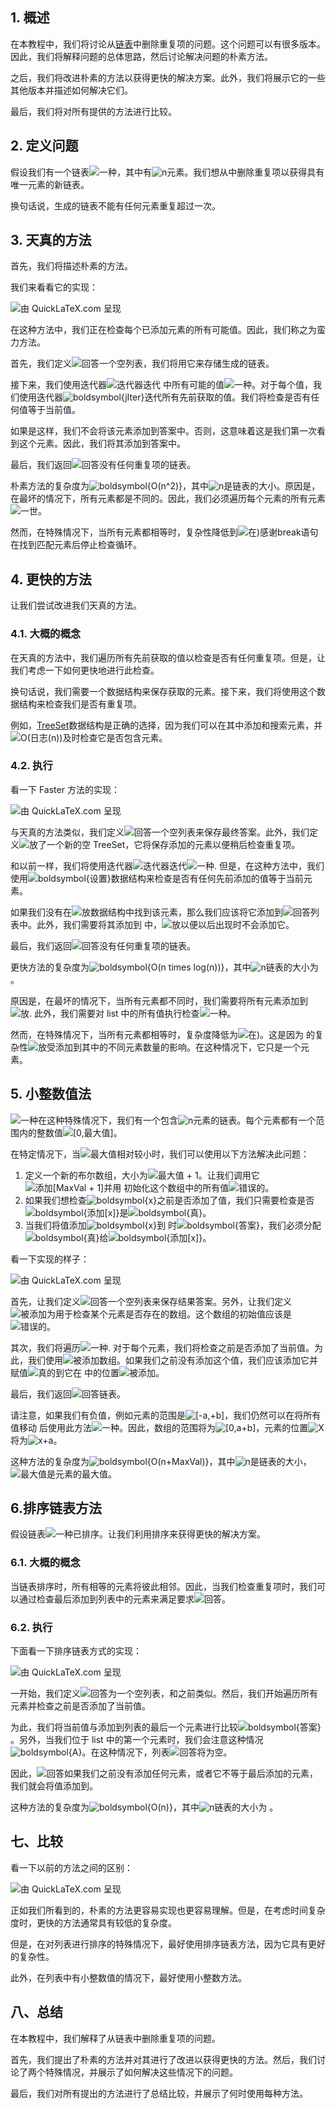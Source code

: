 ## 1. 概述

在本教程中，我们将讨论从[链表](https://www.baeldung.com/java-linkedlist)中删除重复项的问题。这个问题可以有很多版本。因此，我们将解释问题的总体思路，然后讨论解决问题的朴素方法。

之后，我们将改进朴素的方法以获得更快的解决方案。此外，我们将展示它的一些其他版本并描述如何解决它们。

最后，我们将对所有提供的方法进行比较。

## 2. 定义问题

假设我们有一个链表![一种](https://www.baeldung.com/wp-content/ql-cache/quicklatex.com-816b613a4f79d4bf9cb51396a9654120_l3.svg)，其中有![n](https://www.baeldung.com/wp-content/ql-cache/quicklatex.com-ec4217f4fa5fcd92a9edceba0e708cf7_l3.svg)元素。我们想从中删除重复项以获得具有唯一元素的新链表。

换句话说，生成的链表不能有任何元素重复超过一次。

## 3. 天真的方法

首先，我们将描述朴素的方法。

我们来看看它的实现：

![由 QuickLaTeX.com 呈现](https://www.baeldung.com/wp-content/ql-cache/quicklatex.com-7b513cb4077942804d434903e16e9f96_l3.svg)

在这种方法中，我们正在检查每个已添加元素的所有可能值。因此，我们称之为蛮力方法。

首先，我们定义![回答](https://www.baeldung.com/wp-content/ql-cache/quicklatex.com-24a1b99f91784b4e4a2aa4d8bba12585_l3.svg)一个空列表，我们将用它来存储生成的链表。

接下来，我们使用迭代器![迭代器](https://www.baeldung.com/wp-content/ql-cache/quicklatex.com-12edf4596434eef7966c5b77a68bd316_l3.svg)迭代 中所有可能的值![一种](https://www.baeldung.com/wp-content/ql-cache/quicklatex.com-816b613a4f79d4bf9cb51396a9654120_l3.svg)。对于每个值，我们使用迭代器![boldsymbol{jIter}](https://www.baeldung.com/wp-content/ql-cache/quicklatex.com-410d98b5aae6766778766df5da482819_l3.svg)迭代所有先前获取的值。我们将检查是否有任何值等于当前值。

如果是这样，我们不会将该元素添加到答案中。否则，这意味着这是我们第一次看到这个元素。因此，我们将其添加到答案中。

最后，我们返回![回答](https://www.baeldung.com/wp-content/ql-cache/quicklatex.com-24a1b99f91784b4e4a2aa4d8bba12585_l3.svg)没有任何重复项的链表。

朴素方法的复杂度为![boldsymbol{O(n^2)}](https://www.baeldung.com/wp-content/ql-cache/quicklatex.com-80747e954a21a5d93b93213b6eff1090_l3.svg)，其中![n](https://www.baeldung.com/wp-content/ql-cache/quicklatex.com-ec4217f4fa5fcd92a9edceba0e708cf7_l3.svg)是链表的大小。原因是，在最坏的情况下，所有元素都是不同的。因此，我们必须遍历每个元素的所有元素![一世](https://www.baeldung.com/wp-content/ql-cache/quicklatex.com-31318c5dcb226c69e0818e5f7d2422b5_l3.svg)。

然而，在特殊情况下，当所有元素都相等时，复杂性降低到![在)](https://www.baeldung.com/wp-content/ql-cache/quicklatex.com-f8d599809b2f7987726c648086c1981d_l3.svg)感谢break语句在找到匹配元素后停止检查循环。

## 4. 更快的方法

让我们尝试改进我们天真的方法。

### 4.1. 大概的概念

在天真的方法中，我们遍历所有先前获取的值以检查是否有任何重复项。但是，让我们考虑一下如何更快地进行此检查。

换句话说，我们需要一个数据结构来保存获取的元素。接下来，我们将使用这个数据结构来检查我们是否有重复项。

例如，[TreeSet](https://www.baeldung.com/java-tree-set)数据结构是正确的选择，因为我们可以在其中添加和搜索元素，并![O(日志(n))](https://www.baeldung.com/wp-content/ql-cache/quicklatex.com-3e1cd3f6a7e2307872cee98a7a97f5c2_l3.svg)及时检查它是否包含元素。

### 4.2. 执行

看一下 Faster 方法的实现：

![由 QuickLaTeX.com 呈现](https://www.baeldung.com/wp-content/ql-cache/quicklatex.com-2611fdb8e5f2646896c3afc64ebc80a0_l3.svg)

与天真的方法类似，我们定义![回答](https://www.baeldung.com/wp-content/ql-cache/quicklatex.com-24a1b99f91784b4e4a2aa4d8bba12585_l3.svg)一个空列表来保存最终答案。此外，我们定义![放](https://www.baeldung.com/wp-content/ql-cache/quicklatex.com-69f1ed774435c186168b040f410a2f8c_l3.svg)了一个新的空 TreeSet，它将保存添加的元素以便稍后检查重复项。

和以前一样，我们将使用迭代器![迭代器](https://www.baeldung.com/wp-content/ql-cache/quicklatex.com-12edf4596434eef7966c5b77a68bd316_l3.svg)迭代![一种](https://www.baeldung.com/wp-content/ql-cache/quicklatex.com-816b613a4f79d4bf9cb51396a9654120_l3.svg). 但是，在这种方法中，我们使用![boldsymbol{设置}](https://www.baeldung.com/wp-content/ql-cache/quicklatex.com-aebfd8e2584a451b31ebdd79e4d2dd93_l3.svg)数据结构来检查是否有任何先前添加的值等于当前元素。

如果我们没有在![放](https://www.baeldung.com/wp-content/ql-cache/quicklatex.com-69f1ed774435c186168b040f410a2f8c_l3.svg)数据结构中找到该元素，那么我们应该将它添加到![回答](https://www.baeldung.com/wp-content/ql-cache/quicklatex.com-24a1b99f91784b4e4a2aa4d8bba12585_l3.svg)列表中。此外，我们需要将其添加到 中，![放](https://www.baeldung.com/wp-content/ql-cache/quicklatex.com-69f1ed774435c186168b040f410a2f8c_l3.svg)以便以后出现时不会添加它。

最后，我们返回![回答](https://www.baeldung.com/wp-content/ql-cache/quicklatex.com-24a1b99f91784b4e4a2aa4d8bba12585_l3.svg)没有任何重复项的链表。

更快方法的复杂度为![boldsymbol{O(n times log(n))}](https://www.baeldung.com/wp-content/ql-cache/quicklatex.com-83704e9e6be83031fb9123736ecd1a78_l3.svg)，其中![n](https://www.baeldung.com/wp-content/ql-cache/quicklatex.com-ec4217f4fa5fcd92a9edceba0e708cf7_l3.svg)链表的大小为 。

原因是，在最坏的情况下，当所有元素都不同时，我们需要将所有元素添加到![放](https://www.baeldung.com/wp-content/ql-cache/quicklatex.com-69f1ed774435c186168b040f410a2f8c_l3.svg). 此外，我们需要对 list 中的所有值执行检查![一种](https://www.baeldung.com/wp-content/ql-cache/quicklatex.com-816b613a4f79d4bf9cb51396a9654120_l3.svg)。

然而，在特殊情况下，当所有元素都相等时，复杂度降低为![在)](https://www.baeldung.com/wp-content/ql-cache/quicklatex.com-f8d599809b2f7987726c648086c1981d_l3.svg)。这是因为 的复杂性![放](https://www.baeldung.com/wp-content/ql-cache/quicklatex.com-69f1ed774435c186168b040f410a2f8c_l3.svg)受添加到其中的不同元素数量的影响。在这种情况下，它只是一个元素。

## 5. 小整数值法

![一种](https://www.baeldung.com/wp-content/ql-cache/quicklatex.com-816b613a4f79d4bf9cb51396a9654120_l3.svg)在这种特殊情况下，我们有一个包含![n](https://www.baeldung.com/wp-content/ql-cache/quicklatex.com-ec4217f4fa5fcd92a9edceba0e708cf7_l3.svg)元素的链表。每个元素都有一个范围内的整数值![[0,最大值]](https://www.baeldung.com/wp-content/ql-cache/quicklatex.com-72f1cf12f4ce1598ca52628f003295fd_l3.svg)。

在特定情况下，当![最大值](https://www.baeldung.com/wp-content/ql-cache/quicklatex.com-e22be3ded178f0490b5dcbb5877b1450_l3.svg)相对较小时，我们可以使用以下方法解决此问题：

1.  定义一个新的布尔数组，大小为![最大值 + 1](https://www.baeldung.com/wp-content/ql-cache/quicklatex.com-4d2d74e2bf625c2d3e129ef2d4a17215_l3.svg)。让我们调用它![添加[MaxVal + 1]](https://www.baeldung.com/wp-content/ql-cache/quicklatex.com-eb9e963589661d27d8c31d1a80e6f663_l3.svg)并用 初始化这个数组中的所有值![错误的](https://www.baeldung.com/wp-content/ql-cache/quicklatex.com-1bd109d4c0a6d9f4b9978b1f7b1a48a3_l3.svg)。
2.  如果我们想检查![boldsymbol{x}](https://www.baeldung.com/wp-content/ql-cache/quicklatex.com-21833b2bb8c2e34527bba67bec119dc4_l3.svg)之前是否添加了值，我们只需要检查是否![boldsymbol{添加[x]}](https://www.baeldung.com/wp-content/ql-cache/quicklatex.com-f59de9dfff9b1537bb15516b9e92ae25_l3.svg)是![boldsymbol{真}](https://www.baeldung.com/wp-content/ql-cache/quicklatex.com-12d7cece34a7b3f2e7e9a5debdda8d0b_l3.svg)。
3.  当我们将值添加![boldsymbol{x}](https://www.baeldung.com/wp-content/ql-cache/quicklatex.com-21833b2bb8c2e34527bba67bec119dc4_l3.svg)到 时![boldsymbol{答案}](https://www.baeldung.com/wp-content/ql-cache/quicklatex.com-6af939975ce9ea29b14354f40bbbebc1_l3.svg)，我们必须分配![boldsymbol{真}](https://www.baeldung.com/wp-content/ql-cache/quicklatex.com-12d7cece34a7b3f2e7e9a5debdda8d0b_l3.svg)给![boldsymbol{添加[x]}](https://www.baeldung.com/wp-content/ql-cache/quicklatex.com-f59de9dfff9b1537bb15516b9e92ae25_l3.svg)。

看一下实现的样子：

![由 QuickLaTeX.com 呈现](https://www.baeldung.com/wp-content/ql-cache/quicklatex.com-56c6f803c75aca50bbf1e93a8a3e7228_l3.svg)

首先，让我们定义![回答](https://www.baeldung.com/wp-content/ql-cache/quicklatex.com-24a1b99f91784b4e4a2aa4d8bba12585_l3.svg)一个空列表来保存结果答案。另外，让我们定义![被添加](https://www.baeldung.com/wp-content/ql-cache/quicklatex.com-c013ca09dfb14b02bb8bc3fd005c05b1_l3.svg)为用于检查某个元素是否存在的数组。这个数组的初始值应该是![错误的](https://www.baeldung.com/wp-content/ql-cache/quicklatex.com-1bd109d4c0a6d9f4b9978b1f7b1a48a3_l3.svg)。

其次，我们将遍历![一种](https://www.baeldung.com/wp-content/ql-cache/quicklatex.com-816b613a4f79d4bf9cb51396a9654120_l3.svg). 对于每个元素，我们将检查之前是否添加了当前值。为此，我们使用![被添加](https://www.baeldung.com/wp-content/ql-cache/quicklatex.com-c013ca09dfb14b02bb8bc3fd005c05b1_l3.svg)数组。如果我们之前没有添加这个值，我们应该添加它并赋值![真的](https://www.baeldung.com/wp-content/ql-cache/quicklatex.com-3475dd07862ee4e7e4b5b15d14b329ff_l3.svg)到它在 中的位置![被添加](https://www.baeldung.com/wp-content/ql-cache/quicklatex.com-c013ca09dfb14b02bb8bc3fd005c05b1_l3.svg)。

最后，我们返回![回答](https://www.baeldung.com/wp-content/ql-cache/quicklatex.com-24a1b99f91784b4e4a2aa4d8bba12585_l3.svg)链表。

请注意，如果我们有负值，例如元素的范围是![[-a,+b]](https://www.baeldung.com/wp-content/ql-cache/quicklatex.com-ea0bd363f4dec584b732b672fcab9594_l3.svg)，我们仍然可以在将所有值移动 后使用此方法![一种](https://www.baeldung.com/wp-content/ql-cache/quicklatex.com-0e55b0b3943237ccfc96979505679274_l3.svg)。因此，数组的范围将为![[0,a+b]](https://www.baeldung.com/wp-content/ql-cache/quicklatex.com-845257682182c071d7d891a565365645_l3.svg)，元素的位置![X](https://www.baeldung.com/wp-content/ql-cache/quicklatex.com-7e5fbfa0bbbd9f3051cd156a0f1b5e31_l3.svg)将为![x+a](https://www.baeldung.com/wp-content/ql-cache/quicklatex.com-d679beef7a8cf6bdae38a8f004c626c6_l3.svg)。

这种方法的复杂度为![boldsymbol{O(n+MaxVal)}](https://www.baeldung.com/wp-content/ql-cache/quicklatex.com-b759daf7eb53a7752e662c45904f37d6_l3.svg)，其中![n](https://www.baeldung.com/wp-content/ql-cache/quicklatex.com-ec4217f4fa5fcd92a9edceba0e708cf7_l3.svg)是链表的大小，![最大值](https://www.baeldung.com/wp-content/ql-cache/quicklatex.com-e22be3ded178f0490b5dcbb5877b1450_l3.svg)是元素的最大值。

## 6.排序链表方法

假设链表![一种](https://www.baeldung.com/wp-content/ql-cache/quicklatex.com-816b613a4f79d4bf9cb51396a9654120_l3.svg)已排序。让我们利用排序来获得更快的解决方案。

### 6.1. 大概的概念

当链表排序时，所有相等的元素将彼此相邻。因此，当我们检查重复项时，我们可以通过检查最后添加到列表中的元素来满足要求![回答](https://www.baeldung.com/wp-content/ql-cache/quicklatex.com-24a1b99f91784b4e4a2aa4d8bba12585_l3.svg)。

### 6.2. 执行

下面看一下排序链表方式的实现：

![由 QuickLaTeX.com 呈现](https://www.baeldung.com/wp-content/ql-cache/quicklatex.com-2a4abb2df67dec84c0ba81fe20d7a0c5_l3.svg)

一开始，我们定义![回答](https://www.baeldung.com/wp-content/ql-cache/quicklatex.com-24a1b99f91784b4e4a2aa4d8bba12585_l3.svg)为一个空列表，和之前类似。然后，我们开始遍历所有元素并检查之前是否添加了当前值。

为此，我们将当前值与添加到列表的最后一个元素进行比较![boldsymbol{答案}](https://www.baeldung.com/wp-content/ql-cache/quicklatex.com-6af939975ce9ea29b14354f40bbbebc1_l3.svg)。另外，当我们位于 list 中的第一个元素时，我们会注意这种情况![boldsymbol{A}](https://www.baeldung.com/wp-content/ql-cache/quicklatex.com-ae85a3871b19aeca87c0e0698b401d55_l3.svg)。在这种情况下，列表![回答](https://www.baeldung.com/wp-content/ql-cache/quicklatex.com-24a1b99f91784b4e4a2aa4d8bba12585_l3.svg)将为空。

因此，![回答](https://www.baeldung.com/wp-content/ql-cache/quicklatex.com-24a1b99f91784b4e4a2aa4d8bba12585_l3.svg)如果我们之前没有添加任何元素，或者它不等于最后添加的元素，我们就会将值添加到。

这种方法的复杂度为![boldsymbol{O(n)}](https://www.baeldung.com/wp-content/ql-cache/quicklatex.com-a284b3d3da9fd25bc7f2dc85bff3fe66_l3.svg)，其中![n](https://www.baeldung.com/wp-content/ql-cache/quicklatex.com-ec4217f4fa5fcd92a9edceba0e708cf7_l3.svg)链表的大小为 。

## 七、比较

看一下以前的方法之间的区别：

![由 QuickLaTeX.com 呈现](https://www.baeldung.com/wp-content/ql-cache/quicklatex.com-fbd45ad1795cdfc978c572a30d7a0e51_l3.svg)

正如我们所看到的，朴素的方法更容易实现也更容易理解。但是，在考虑时间复杂度时，更快的方法通常具有较低的复杂度。

但是，在对列表进行排序的特殊情况下，最好使用排序链表方法，因为它具有更好的复杂性。

此外，在列表中有小整数值的情况下，最好使用小整数方法。

## 八、总结

在本教程中，我们解释了从链表中删除重复项的问题。

首先，我们提出了朴素的方法并对其进行了改进以获得更快的方法。然后，我们讨论了两个特殊情况，并展示了如何解决这些情况下的问题。

最后，我们对所有提出的方法进行了总结比较，并展示了何时使用每种方法。